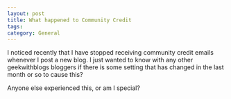 ```yaml
---
layout: post
title: What happened to Community Credit
tags: 
category: General
---
```

I noticed recently that I have stopped receiving community credit emails whenever I post a new blog. I just wanted to know with any other geekwithblogs bloggers if there is some setting that has changed in the last month or so to cause this?

Anyone else experienced this, or am I special?